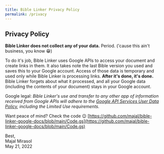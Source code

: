 ```yaml
---
title: Bible Linker Privacy Policy
permalink: /privacy
---
```


## Privacy Policy

**Bible Linker does not collect any of your data.** Period. ('cause this ain't business, you know 😁)

To do it's job, Bible Linker uses Google APIs to access your document and create links in them. It also takes note the last Bible version you used and saves this to your Google account. Access of those data is temporary and used only while Bible Linker is processing links. **After it's done, it's done.** Bible Linker forgets about what it processed, and all your Google data (including the contents of your document) stays in your Google account.

Google legal: _Bible Linker's use and transfer to any other app of information received from Google APIs will adhere to the [Google API Services User Data Policy](https://developers.google.com/terms/api-services-user-data-policy), including the Limited Use requirements._

Want peace of mind? Check the code 😉 [https://github.com/majal/bible-linker-google-docs/blob/main/Code.gs](https://github.com/majal/bible-linker-google-docs/blob/main/Code.gs)

Best,\
Majal Mirasol\
May 21, 2022
